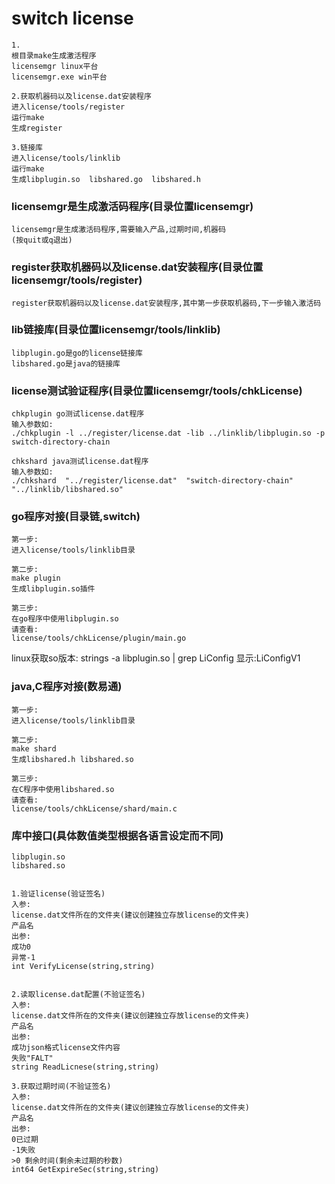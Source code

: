 # switch license
```
1.
根目录make生成激活程序
licensemgr linux平台
licensemgr.exe win平台

2.获取机器码以及license.dat安装程序
进入license/tools/register 
运行make
生成register

3.链接库
进入license/tools/linklib 
运行make
生成libplugin.so  libshared.go  libshared.h

```

### licensemgr是生成激活码程序(目录位置licensemgr)
```
licensemgr是生成激活码程序,需要输入产品,过期时间,机器码
(按quit或q退出)
```

### register获取机器码以及license.dat安装程序(目录位置licensemgr/tools/register)
```
register获取机器码以及license.dat安装程序,其中第一步获取机器码,下一步输入激活码
```


### lib链接库(目录位置licensemgr/tools/linklib)
```
libplugin.go是go的license链接库
libshared.go是java的链接库
```

### license测试验证程序(目录位置licensemgr/tools/chkLicense)
```
chkplugin go测试license.dat程序
输入参数如:
./chkplugin -l ../register/license.dat -lib ../linklib/libplugin.so -p switch-directory-chain

chkshard java测试license.dat程序
输入参数如:
./chkshard  "../register/license.dat"  "switch-directory-chain" "../linklib/libshared.so"
```

### go程序对接(目录链,switch)
```
第一步:
进入license/tools/linklib目录

第二步:
make plugin
生成libplugin.so插件

第三步:
在go程序中使用libplugin.so
请查看:
license/tools/chkLicense/plugin/main.go 
```

linux获取so版本:
strings -a libplugin.so | grep LiConfig
显示:LiConfigV1

### java,C程序对接(数易通)
```
第一步:
进入license/tools/linklib目录

第二步:
make shard
生成libshared.h libshared.so

第三步:
在C程序中使用libshared.so
请查看:
license/tools/chkLicense/shard/main.c

```

### 库中接口(具体数值类型根据各语言设定而不同)
```
libplugin.so
libshared.so


1.验证license(验证签名)
入参:
license.dat文件所在的文件夹(建议创建独立存放license的文件夹)
产品名
出参:
成功0
异常-1
int VerifyLicense(string,string)


2.读取license.dat配置(不验证签名)
入参:
license.dat文件所在的文件夹(建议创建独立存放license的文件夹)
产品名
出参:
成功json格式license文件内容
失败"FALT"
string ReadLicnese(string,string)

3.获取过期时间(不验证签名)
入参:
license.dat文件所在的文件夹(建议创建独立存放license的文件夹)
产品名
出参:
0已过期
-1失败
>0 剩余时间(剩余未过期的秒数)
int64 GetExpireSec(string,string)
```